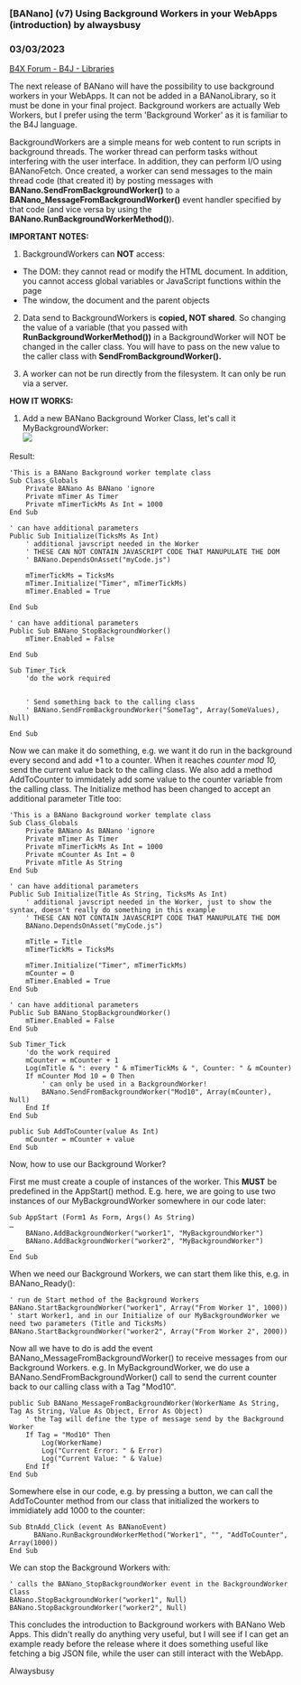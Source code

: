 ### [BANano]  (v7) Using Background Workers in your WebApps (introduction) by alwaysbusy
### 03/03/2023
[B4X Forum - B4J - Libraries](https://www.b4x.com/android/forum/threads/134544/)

The next release of BANano will have the possibility to use background workers in your WebApps. It can not be added in a BANanoLibrary, so it must be done in your final project. Background workers are actually Web Workers, but I prefer using the term 'Background Worker' as it is familiar to the B4J language.  
  
BackgroundWorkers are a simple means for web content to run scripts in background threads. The worker thread can perform tasks without interfering with the user interface. In addition, they can perform I/O using BANanoFetch. Once created, a worker can send messages to the main thread code (that created it) by posting messages with **BANano.SendFromBackgroundWorker()** to a **BANano\_MessageFromBackgroundWorker()** event handler specified by that code (and vice versa by using the **BANano.RunBackgroundWorkerMethod()**).  
  
**IMPORTANT NOTES:**  
1. BackgroundWorkers can **NOT** access:  
- The DOM: they cannot read or modify the HTML document. In addition, you cannot access global variables or JavaScript functions within the page  
- The window, the document and the parent objects  
  
2. Data send to BackgroundWorkers is **copied, NOT shared**. So changing the value of a variable (that you passed with **RunBackgroundWorkerMethod())** in a BackgroundWorker will NOT be changed in the caller class. You will have to pass on the new value to the caller class with **SendFromBackgroundWorker().**  
  
3. A worker can not be run directly from the filesystem. It can only be run via a server.  
  
**HOW IT WORKS:**  
1. Add a new BANano Background Worker Class, let's call it MyBackgroundWorker:  
![](https://www.b4x.com/android/forum/attachments/119532)  
  
Result:  

```B4X
'This is a BANano Background worker template class  
Sub Class_Globals  
    Private BANano As BANano 'ignore  
    Private mTimer As Timer  
    Private mTimerTickMs As Int = 1000  
End Sub  
  
' can have additional parameters  
Public Sub Initialize(TicksMs As Int)  
    ' additional javscript needed in the Worker  
    ' THESE CAN NOT CONTAIN JAVASCRIPT CODE THAT MANUPULATE THE DOM  
    ' BANano.DependsOnAsset("myCode.js")  
   
    mTimerTickMs = TicksMs  
    mTimer.Initialize("Timer", mTimerTickMs)  
    mTimer.Enabled = True  
   
End Sub  
  
' can have additional parameters  
Public Sub BANano_StopBackgroundWorker()  
    mTimer.Enabled = False  
   
End Sub  
  
Sub Timer_Tick  
    'do the work required  
   
   
    ' Send something back to the calling class  
    ' BANano.SendFromBackgroundWorker("SomeTag", Array(SomeValues), Null)     
   
End Sub
```

  
  
Now we can make it do something, e.g. we want it do run in the background every second and add +1 to a counter. When it reaches *counter mod 10,* send the current value back to the calling class. We also add a method AddToCounter to immidately add some value to the counter variable from the calling class. The Initialize method has been changed to accept an additional parameter Title too:  
  

```B4X
'This is a BANano Background worker template class  
Sub Class_Globals  
    Private BANano As BANano 'ignore  
    Private mTimer As Timer  
    Private mTimerTickMs As Int = 1000  
    Private mCounter As Int = 0  
    Private mTitle As String  
End Sub  
  
' can have additional parameters  
Public Sub Initialize(Title As String, TicksMs As Int)  
    ' additional javscript needed in the Worker, just to show the syntax, doesn't really do something in this example  
    ' THESE CAN NOT CONTAIN JAVASCRIPT CODE THAT MANUPULATE THE DOM  
    BANano.DependsOnAsset("myCode.js")  
   
    mTitle = Title  
    mTimerTickMs = TicksMs  
   
    mTimer.Initialize("Timer", mTimerTickMs)  
    mCounter = 0  
    mTimer.Enabled = True  
End Sub  
  
' can have additional parameters  
Public Sub BANano_StopBackgroundWorker()  
    mTimer.Enabled = False  
End Sub  
  
Sub Timer_Tick  
    'do the work required  
    mCounter = mCounter + 1  
    Log(mTitle & ": every " & mTimerTickMs & ", Counter: " & mCounter)  
    If mCounter Mod 10 = 0 Then  
        ' can only be used in a BackgroundWorker!  
        BANano.SendFromBackgroundWorker("Mod10", Array(mCounter), Null)     
    End If  
End Sub  
  
public Sub AddToCounter(value As Int)  
    mCounter = mCounter + value  
End Sub
```

  
  
Now, how to use our Background Worker?   
  
First me must create a couple of instances of the worker. This **MUST** be predefined in the AppStart() method. E.g. here, we are going to use two instances of our MyBackgroundWorker somewhere in our code later:  

```B4X
Sub AppStart (Form1 As Form, Args() As String)  
…  
    BANano.AddBackgroundWorker("worker1", "MyBackgroundWorker")  
    BANano.AddBackgroundWorker("worker2", "MyBackgroundWorker")  
…  
End Sub
```

  
  
When we need our Background Workers, we can start them like this, e.g. in BANano\_Ready():  

```B4X
' run de Start method of the Background Workers  
BANano.StartBackgroundWorker("worker1", Array("From Worker 1", 1000)) ' start Worker1, and in our Initialize of our MyBackgroundWorker we need two parameters (Title and TicksMs)  
BANano.StartBackgroundWorker("worker2", Array("From Worker 2", 2000))
```

  
  
Now all we have to do is add the event BANano\_MessageFromBackgroundWorker() to receive messages from our Background Workers. e.g. In MyBackgroundWorker, we do use a BANano.SendFromBackgroundWorker() call to send the current counter back to our calling class with a Tag "Mod10".  

```B4X
public Sub BANano_MessageFromBackgroundWorker(WorkerName As String, Tag As String, Value As Object, Error As Object)  
    ' the Tag will define the type of message send by the Background Worker  
    If Tag = "Mod10" Then  
        Log(WorkerName)  
        Log("Current Error: " & Error)  
        Log("Current Value: " & Value)  
    End If  
End Sub
```

  
  
Somewhere else in our code, e.g. by pressing a button, we can call the AddToCounter method from our class that initialized the workers to immidiately add 1000 to the counter:  

```B4X
Sub BtnAdd_Click (event As BANanoEvent)  
      BANano.RunBackgroundWorkerMethod("Worker1", "", "AddToCounter", Array(1000))  
End Sub
```

  
  
We can stop the Background Workers with:  

```B4X
' calls the BANano_StopBackgroundWorker event in the BackgroundWorker Class  
BANano.StopBackgroundWorker("worker1", Null)  
BANano.StopBackgroundWorker("worker2", Null)
```

  
  
This concludes the introduction to Background workers with BANano Web Apps. This didn't really do anything very useful, but I will see if I can get an example ready before the release where it does something useful like fetching a big JSON file, while the user can still interact with the WebApp.  
  
Alwaysbusy